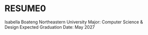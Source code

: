 # RESUME0
Isabella Boateng 
Northeastern University 
Major: Computer Science & Design 
Expected Graduation Date: May 2027
